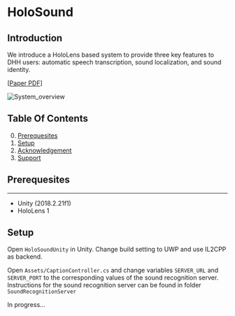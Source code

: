 # HoloSound

Introduction
---

We introduce a HoloLens based system to provide
three key features to DHH users: automatic speech transcription, sound localization, and
sound identity.

[[Paper PDF](https://makeabilitylab.cs.washington.edu/media/publications/Guo_HolosoundCombiningSpeechAndSoundIdentificationForDeafOrHardOfHearingUsersOnAHeadMountedDisplay_POSTERASSETS2020.pdf)]

![System_overview](Figures/System_overview.jpg)

## Table Of Contents ##

0. [Prerequesites](#Prerequesites)
1. [Setup](#Setup)
2. [Acknowledgement](#acknowledgement)
3. [Support](#support)

## Prerequesites ##
--------------
- Unity (2018.2.21f1)
- HoloLens 1

## Setup ##

Open `HoloSoundUnity` in Unity. Change build setting to UWP and use IL2CPP as backend.

Open `Assets/CaptionController.cs` and change variables `SERVER_URL` and `SERVER_PORT` to the corresponding values of the sound recognition server. Instructions for the sound recognition server can be found in folder `SoundRecognitionServer`


In progress...